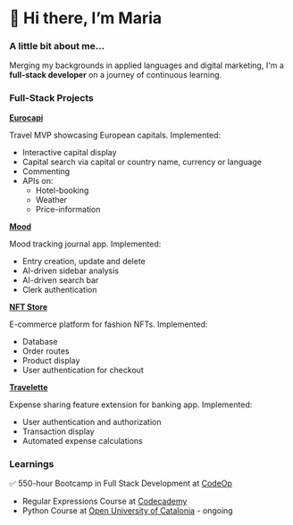 # 👋 Hi there, I’m Maria

### A little bit about me...

Merging my backgrounds in applied languages and digital marketing, I'm a **full-stack developer** on a journey of continuous learning.

<!---
### Main Stack
add here

**Programming Languages**
JS / TS

**Frontend Development**
HTML / CSS / TailwindCSS / Bootstrap
React / Vue

**Backend Development**
NodeJS / ExpressJS (?) / MySQL

**Tools and Technologies**
GIT / GITHUB / NOTION / POSTMAN / VERCEL (?)

--->

### Full-Stack Projects

**[Eurocapi](https://github.com/mariagimenezbustos/eurocapi)**

Travel MVP showcasing European capitals. Implemented:
- Interactive capital display
- Capital search via capital or country name, currency or language
- Commenting
- APIs on:
  - Hotel-booking
  - Weather
  - Price-information

**[Mood](https://github.com/mariagimenezbustos/mood)**

Mood tracking journal app. Implemented:
- Entry creation, update and delete
- AI-driven sidebar analysis
- AI-driven search bar
- Clerk authentication

**[NFT Store](https://github.com/mariagimenezbustos/NFT_ecommerce_platform)**

E-commerce platform for fashion NFTs. Implemented:
- Database
- Order routes
- Product display
- User authentication for checkout

**[Travelette](https://github.com/mariagimenezbustos/travelette)**

Expense sharing feature extension for banking app. Implemented:
- User authentication and authorization
- Transaction display
- Automated expense calculations

### Learnings

✅ 550-hour Bootcamp in Full Stack Development at [CodeOp](https://codeop.tech)
- Regular Expressions Course at [Codecademy](https://www.codecademy.com/profiles/mariagimenezbustos/certificates/9da8e26980d5139405439ee7578b8b69)
- Python Course at [Open University of Catalonia](https://matricula-abierta.uoc.edu/escuela-online-de-programacion) - ongoing

<!---
- 👀 I’m interested in ...
- 🌱 I’m currently learning ...
- 💞️ I’m looking to collaborate on ...
- 📫 How to reach me ...
--->

<!---
mariagimenezbustos/mariagimenezbustos is a ✨ special ✨ repository because its `README.md` (this file) appears on your GitHub profile.
You can click the Preview link to take a look at your changes.
--->
